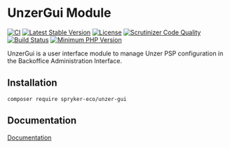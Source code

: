 # UnzerGui Module
[![CI](https://github.com/spryker-eco/unzer-gui/actions/workflows/ci.yml/badge.svg)](https://github.com/spryker-eco/unzer-gui/actions/workflows/ci.yml)
[![Latest Stable Version](https://poser.pugx.org/spryker-eco/unzer-gui/v/stable.svg)](https://packagist.org/packages/spryker-eco/unzer-gui)
[![License](https://img.shields.io/github/license/spryker-eco/unzer-gui.svg?b=master)](https://github.com/spryker-eco/unzer-gui)
[![Scrutinizer Code Quality](https://scrutinizer-ci.com/g/spryker-eco/unzer-gui/badges/quality-score.png?b=master)](https://scrutinizer-ci.com/g/spryker-eco/unzer-gui/?branch=master)
[![Build Status](https://scrutinizer-ci.com/g/spryker-eco/unzer-gui/badges/build.png?b=master)](https://scrutinizer-ci.com/g/spryker-eco/unzer-gui/build-status/master)
[![Minimum PHP Version](https://img.shields.io/badge/php-%3E%3D%207.4-8892BF.svg)](https://php.net/)

UnzerGui is a user interface module to manage Unzer PSP configuration in the Backoffice Administration Interface.

## Installation
```
composer require spryker-eco/unzer-gui
```
## Documentation
[Documentation](https://docs.spryker.com/industry_partners/payment/unzer-gui/unzer-gui-details.htm)
